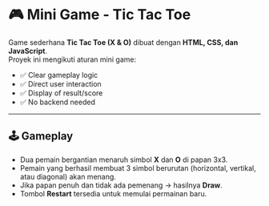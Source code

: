 # 🎮 Mini Game - Tic Tac Toe

Game sederhana **Tic Tac Toe (X & O)** dibuat dengan **HTML, CSS, dan JavaScript**.  
Proyek ini mengikuti aturan mini game:  
- ✅ Clear gameplay logic  
- ✅ Direct user interaction  
- ✅ Display of result/score  
- ✅ No backend needed  

---

## 🕹️ Gameplay
- Dua pemain bergantian menaruh simbol **X** dan **O** di papan 3x3.  
- Pemain yang berhasil membuat 3 simbol berurutan (horizontal, vertikal, atau diagonal) akan menang.  
- Jika papan penuh dan tidak ada pemenang → hasilnya **Draw**.  
- Tombol **Restart** tersedia untuk memulai permainan baru.  
